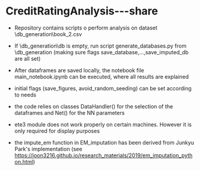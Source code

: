 # CreditRatingAnalysis---share
 
- Repository contains scripts o perform analysis on dataset \\db_generation\book_2.csv

- If \\db_generation\db is empty, run script generate_databases.py from \\db_generation (making sure flags save_database,...,save_imputed_db are all set)

- After dataframes are saved locally, the notebook file main_notebook.ipynb can be executed, where all results are explained
 - initial flags (save_figures, avoid_random_seeding) can be set according to needs
 - the code relies on classes DataHandler() for the selection of the dataframes and Net() for the NN parameters
 - ete3 module does not work properly on certain machines. However it is only required for display purposes
 - the impute_em function in EM_imputation has been derived from Junkyu Park's implementation (see https://joon3216.github.io/research_materials/2019/em_imputation_python.html)
